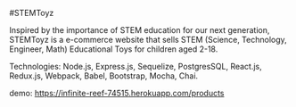 #STEMToyz


Inspired by the importance of STEM education for our next generation, STEMToyz is a e-commerce website that sells STEM (Science, Technology, Engineer, Math) Educational Toys for children aged 2-18.

Technologies: Node.js, Express.js, Sequelize, PostgresSQL, React.js, Redux.js, Webpack, Babel, Bootstrap, Mocha, Chai.

demo: https://infinite-reef-74515.herokuapp.com/products



